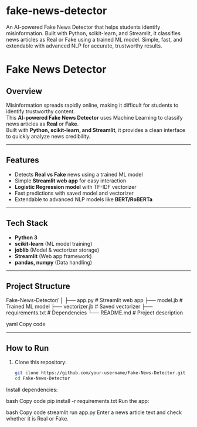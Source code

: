 # fake-news-detector
An AI-powered Fake News Detector that helps students identify misinformation. Built with Python, scikit-learn, and Streamlit, it classifies news articles as Real or Fake using a trained ML model. Simple, fast, and extendable with advanced NLP for accurate, trustworthy results.

# Fake News Detector  

## Overview  
Misinformation spreads rapidly online, making it difficult for students to identify trustworthy content.  
This **AI-powered Fake News Detector** uses Machine Learning to classify news articles as **Real** or **Fake**.  
Built with **Python, scikit-learn, and Streamlit**, it provides a clean interface to quickly analyze news credibility.  

---

## Features  
- Detects **Real vs Fake** news using a trained ML model  
- Simple **Streamlit web app** for easy interaction  
- **Logistic Regression model** with TF-IDF vectorizer  
- Fast predictions with saved model and vectorizer  
- Extendable to advanced NLP models like **BERT/RoBERTa**  

---

## Tech Stack  
- **Python 3**  
- **scikit-learn** (ML model training)  
- **joblib** (Model & vectorizer storage)  
- **Streamlit** (Web app framework)  
- **pandas, numpy** (Data handling)  

---

## Project Structure  
Fake-News-Detector/
│
├── app.py # Streamlit web app
├── model.jb # Trained ML model
├── vectorizer.jb # Saved vectorizer
├── requirements.txt # Dependencies
└── README.md # Project description

yaml
Copy code

---

## How to Run  
1. Clone this repository:  
   ```bash
   git clone https://github.com/your-username/Fake-News-Detector.git
   cd Fake-News-Detector
Install dependencies:

bash
Copy code
pip install -r requirements.txt
Run the app:

bash
Copy code
streamlit run app.py
Enter a news article text and check whether it is Real or Fake.
